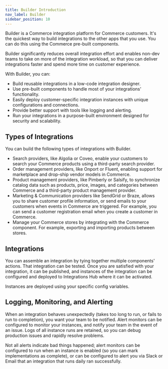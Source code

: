 ```yaml
---
title: Builder Introduction
nav_label: Builder
sidebar_position: 10
---
```


Builder is a Commerce integration platform for Commerce customers. It's the quickest way to build integrations to the other apps that you use. You can do this using the Commerce pre-built components. 

Builder significantly reduces overall integration effort and enables non-dev teams to take on more of the integration workload, so that you can deliver integrations faster and spend more time on customer experience.

With Builder, you can:

- Build reusable integrations in a low-code integration designer.
- Use pre-built components to handle most of your integrations' functionality.
- Easily deploy customer-specific integration instances with unique configurations and connections.
- Provide better support with tools like logging and alerting.
- Run your integrations in a purpose-built environment designed for security and scalability.

## Types of Integrations 

You can build the following types of integrations with Builder.

- Search providers, like Algolia or Coveo, enable your customers to search your Commerce products using a third-party search provider.
- Order management providers, like Onport or Fluent, enabling support for marketplace and drop-ship vendor models in Commerce. 
- Product management providers, like Pimberly or Salsify, to synchronize catalog data such as products, price, images, and categories between Commerce and a third-party product management provider.
- Marketing & Communication providers like SendGrid or Braze, allows you to share customer profile information, or send emails to your customers when events in Commerce are triggered. For example, you can send a customer registration email when you create a customer in Commerce.
- Manage your Commerce stores by integrating with the Commerce component. For example, exporting and importing products between stores.

## Integrations

You can assemble an integration by tying together multiple components' actions. That integration can be tested. Once you are satisfied with your integration, it can be published, and instances of the integration can be configured and deployed to Integrations Hub where it can be activated.

Instances are deployed using your specific config variables.

## Logging, Monitoring, and Alerting

When an integration behaves unexpectedly (takes too long to run, or fails to run to completion), you want your team to be notified. Alert monitors can be configured to monitor your instances, and notify your team in the event of an issue. Logs of all instance runs are retained, so you can debug production issues and rapidly resolve problems.

Not all alerts indicate bad things happened; alert monitors can be configured to run when an instance is enabled (so you can mark implementations as complete), or can be configured to alert you via Slack or Email that an integration that runs daily ran successfully.
